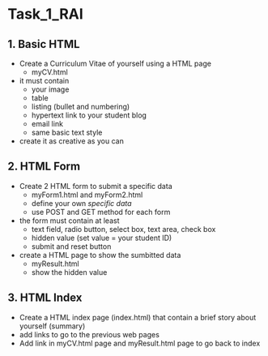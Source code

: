# Task_1_RAI

## 1. Basic HTML
* Create a Curriculum Vitae of yourself using a HTML page 
  * myCV.html
* it must contain
  * your image
  * table
  * listing (bullet and numbering)
  * hypertext link to your student blog
  * email link
  * same basic text style
* create it as creative as you can

## 2. HTML Form
* Create 2 HTML form to submit a specific data
  * myForm1.html and myForm2.html
  * define your own *specific data*
  * use POST and GET method for each form
* the form must contain at least
  * text field, radio button, select box, text area, check box
  * hidden value (set value = your student ID)
  * submit and reset button
* create a HTML page to show the sumbitted data
  * myResult.html
  * show the hidden value

## 3. HTML Index
* Create a HTML index page (index.html) that contain a brief story about yourself (summary)
* add links to go to the previous web pages
* Add link in myCV.html page and myResult.html page to go back to index
